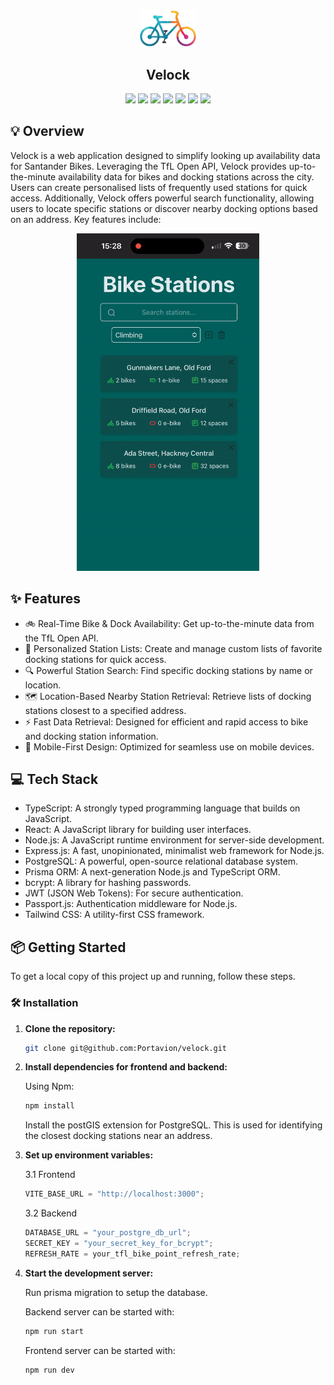 <div align="center">
<img src="./frontend/src/assets/velock-logo.png" width="90" alt="Logo" />

<h2> Velock </h2>

![](https://img.shields.io/badge/TypeScript-007ACC?style=for-the-badge&logo=typescript&logoColor=white)
![](https://img.shields.io/badge/React-61DAFB?style=for-the-badge&logo=react&logoColor=black)
![](https://img.shields.io/badge/Tailwind_CSS-38B2AC?style=for-the-badge&logo=tailwind-css&logoColor=white)
![](https://img.shields.io/badge/PostgreSQL-6200EE?style=for-the-badge&logo=postgresql&logoColor=white)
![](https://img.shields.io/badge/PrismaORM-3982CE?style=for-the-badge&logo=prisma&logoColor=white)
![](https://img.shields.io/badge/Nodejs-6200EE?style=for-the-badge&logo=nodedotjs&logoColor=white)
![](https://img.shields.io/badge/Express-6200EE?style=for-the-badge&logo=expressjs&logoColor=white)

</div>

## 💡 Overview

Velock is a web application designed to simplify looking up availability data
for Santander Bikes. Leveraging the TfL Open API, Velock provides
up-to-the-minute availability data for bikes and docking stations across the
city. Users can create personalised lists of frequently used stations for quick
access. Additionally, Velock offers powerful search functionality, allowing
users to locate specific stations or discover nearby docking options based on an
address. Key features include:

<div align="center">
<img src="./assets/Velock-demo.gif" height="540" alt="Logo" />
</div>

## ✨ Features

- 🚲 Real-Time Bike & Dock Availability: Get up-to-the-minute data from the TfL
  Open API.
- 📍 Personalized Station Lists: Create and manage custom lists of favorite
  docking stations for quick access.
- 🔍 Powerful Station Search: Find specific docking stations by name or
  location.
- 🗺️ Location-Based Nearby Station Retrieval: Retrieve lists of docking stations
  closest to a specified address.
- ⚡️ Fast Data Retrieval: Designed for efficient and rapid access to bike and
  docking station information.
- 📱 Mobile-First Design: Optimized for seamless use on mobile devices.

## 💻 Tech Stack

- TypeScript: A strongly typed programming language that builds on JavaScript.
- React: A JavaScript library for building user interfaces.
- Node.js: A JavaScript runtime environment for server-side development.
- Express.js: A fast, unopinionated, minimalist web framework for Node.js.
- PostgreSQL: A powerful, open-source relational database system.
- Prisma ORM: A next-generation Node.js and TypeScript ORM.
- bcrypt: A library for hashing passwords.
- JWT (JSON Web Tokens): For secure authentication.
- Passport.js: Authentication middleware for Node.js.
- Tailwind CSS: A utility-first CSS framework.

## 📦 Getting Started

To get a local copy of this project up and running, follow these steps.

### 🛠️ Installation

1. **Clone the repository:**

   ```bash
   git clone git@github.com:Portavion/velock.git
   ```

2. **Install dependencies for frontend and backend:**

   Using Npm:

   ```bash
   npm install
   ```

   Install the postGIS extension for PostgreSQL. This is used for identifying
   the closest docking stations near an address.

3. **Set up environment variables:**

   3.1 Frontend

   ```js
   VITE_BASE_URL = "http://localhost:3000";
   ```

   3.2 Backend

   ```js
   DATABASE_URL = "your_postgre_db_url";
   SECRET_KEY = "your_secret_key_for_bcrypt";
   REFRESH_RATE = your_tfl_bike_point_refresh_rate;
   ```

4. **Start the development server:**

   Run prisma migration to setup the database.

   Backend server can be started with:

   ```bash
   npm run start
   ```

   Frontend server can be started with:

   ```bash
   npm run dev
   ```
